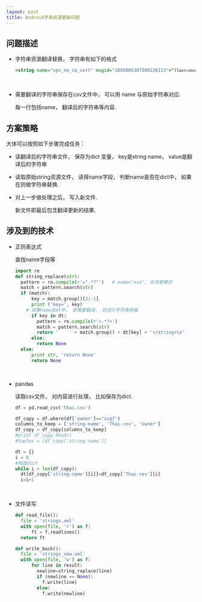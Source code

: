 ```yaml
---
layout: post
title: Android字串资源更新问题
---
```

## 问题描述

* 字符串资源翻译替换， 字符串有如下的格式

  ```xml
  <string name="vpn_no_ca_cert" msgid="2095005387500126113">"(ไม่ตรวจสอบเซิร์ฟเวอร์)"</string>
  ```

  ​

* 需要翻译的字符串保存在csv文件中， 可以用 name 与原始字符串对应.

  每一行包括name， 翻译后的字符串等内容.

## 方案策略

大体可以按照如下步骤完成任务：

* 读翻译后的字符串文件， 保存为dict 变量， key是string name， value是翻译后的字符串

* 读取原始string资源文件， 读得name字段， 判断name是否在dict中， 如果在则做字符串替换.

* 对上一步做处理之后， 写入新文件.

  新文件即最后包含翻译更新的结果.

## 涉及到的技术

* 正则表达式

  查找name字段等

  ```python
  import re
  def string_replace(str):
    pattern = re.compile(r'=".*?"')   # name="xxx", 非贪婪模式
    match = pattern.search(str)
    if (match):
    	key = match.group()[2:-1]
    	print ('key=', key)
      # 如果name在dt中， 即需要翻译， 则进行字符串拼接
    	if key in dt:
    	  pattern = re.compile(r'<.*?>')
    	  match = pattern.search(str)  	  
    	  return '    ' + match.group() + dt[key] + '</string>\n' 
    	else:
    	  return None
    else:
    	print str, 'return None'
    	return None
  ```

  ​

* pandas

  读取csv文件， 对内容进行处理， 比如保存为dict.

  ```python
  df = pd.read_csv('thai.csv')

  df_copy = df.where(df['owner']=='suqf')
  columns_to_keep = ['string-name', 'Thai-rev', 'owner']
  df_copy = df_copy[columns_to_keep]
  #print df_copy.head()
  #tuples = [df_copy['string-name']]

  dt = {}
  i = 0
  #构造dict
  while i < len(df_copy):
    dt[df_copy['string-name'][i]]=df_copy['Thai-rev'][i]
    i=i+1
  ```

  ​

* 文件读写

  ```python
  def read_file():
    file = 'strings.xml'
    with open(file, 'r') as f:
    	ft = f.readlines()
    return ft

  def write_back():
    file = 'strings_new.xml'
    with open(file, 'w') as f:
    	for line in result:
    	  newline=string_replace(line)
    	  if (newline == None):
    	  	f.write(line)
    	  else:
    	  	f.write(newline)
  ```

  ​

  ​

  ​



